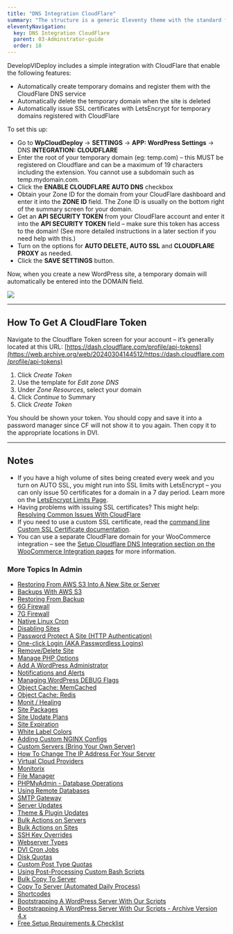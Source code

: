 ```yaml
---
title: "DNS Integration CloudFlare"
summary: "The structure is a generic Eleventy theme with the standard folder and file names."
eleventyNavigation:
  key: DNS Integration CloudFlare
  parent: 03-Adminstrator-guide
  order: 18
---
```

DevelopVIDeploy includes a simple integration with CloudFlare that enable the following features:

*   Automatically create temporary domains and register them with the CloudFlare DNS service
*   Automatically delete the temporary domain when the site is deleted
*   Automatically issue SSL certificates with LetsEncrypt for temporary domains registered with CloudFlare

To set this up:

*   Go to **WpCloudDeploy** → **SETTINGS** → **APP: WordPress Settings** → DNS **INTEGRATION: CLOUDFLARE**
*   Enter the root of your temporary domain (eg: temp.com) – this MUST be registered on Cloudflare and can be a maximum of 19 characters including the extension. You cannot use a subdomain such as temp.mydomain.com.
*   Click the **ENABLE CLOUDFLARE AUTO DNS** checkbox
*   Obtain your Zone ID for the domain from your CloudFlare dashboard and enter it into the **ZONE ID** field. The Zone ID is usually on the bottom right of the summary screen for your domain.
*   Get an **API SECURITY TOKEN** from your CloudFlare account and enter it into the **API SECURITY TOKEN** field – make sure this token has access to the domain! (See more detailed instructions in a later section if you need help with this.)
*   Turn on the options for **AUTO DELETE, AUTO SSL** and **CLOUDFLARE PROXY** as needed.
*   Click the **SAVE SETTINGS** button.

Now, when you create a new WordPress site, a temporary domain will automatically be entered into the DOMAIN field.

[![](https://web.archive.org/web/20240304144512im_/https://wpclouddeploy.com/wp-content/uploads/2021/01/wpcd-v4-069.png)](https://web.archive.org/web/20240304144512/https://wpclouddeploy.com/wp-content/uploads/2021/01/wpcd-v4-069.png)

- - -

## How To Get A CloudFlare Token

Navigate to the Cloudflare Token screen for your account – it’s generally located at this URL: [https://dash.cloudflare.com/profile/api-tokens](https://web.archive.org/web/20240304144512/https://dash.cloudflare.com/profile/api-tokens)

1.  Click _Create Token_
2.  Use the template for _Edit zone DNS_
3.  Under _Zone Resources_, select your domain
4.  Click _Continue_ to Summary
5.  Click _Create Token_

You should be shown your token. You should copy and save it into a password manager since CF will not show it to you again. Then copy it to the appropriate locations in DVI.

- - -

## Notes

*   If you have a high volume of sites being created every week and you turn on AUTO SSL, you might run into SSL limits with LetsEncrypt – you can only issue 50 certificates for a domain in a 7 day period. Learn more on the [LetsEncrypt Limits Page](https://web.archive.org/web/20240304144512/https://letsencrypt.org/docs/rate-limits/#:~:text=If%20you%20have%20a%20lot,5%2C000%20unique%20subdomains%20per%20week.).
*   Having problems with issuing SSL certificates? This might help: [Resolving Common Issues With CloudFlare](https://web.archive.org/web/20240304144512/https://wpclouddeploy.com/documentation/tips-techniques-education/resolving-common-issues-with-cloudflare/)
*   If you need to use a custom SSL certificate, read the [command line Custom SSL Certificate documentation](https://web.archive.org/web/20240304144512/https://wpclouddeploy.com/documentation/tips-techniques-education/custom-ssl-certificates/).
*   You can use a separate CloudFlare domain for your WooCommerce integration – see the [Setup Cloudflare DNS Integration section on the WooCommerce Integration pages](https://web.archive.org/web/20240304144512/https://wpclouddeploy.com/documentation/woocommerce/woocommerce-wpclouddeploy-wordpress-sites/) for more information.

### More Topics In Admin

*   [Restoring From AWS S3 Into A New Site or Server](https://web.archive.org/web/20240304144512/https://wpclouddeploy.com/documentation/tips-techniques-education/restoring-from-s3-into-a-new-site-or-server/)
*   [Backups With AWS S3](https://web.archive.org/web/20240304144512/https://wpclouddeploy.com/documentation/wpcloud-deploy-admin/backups-with-aws-s3/)
*   [Restoring From Backup](https://web.archive.org/web/20240304144512/https://wpclouddeploy.com/documentation/wpcloud-deploy-admin/restoring-from-backup/)
*   [6G Firewall](https://web.archive.org/web/20240304144512/https://wpclouddeploy.com/documentation/wpcloud-deploy-admin/6g-firewall/)
*   [7G Firewall](https://web.archive.org/web/20240304144512/https://wpclouddeploy.com/documentation/wpcloud-deploy-admin/7g-firewall/)
*   [Native Linux Cron](https://web.archive.org/web/20240304144512/https://wpclouddeploy.com/documentation/wpcloud-deploy-admin/native-linux-cron/)
*   [Disabling Sites](https://web.archive.org/web/20240304144512/https://wpclouddeploy.com/documentation/wpcloud-deploy-admin/disabling-sites/)
*   [Password Protect A Site (HTTP Authentication)](https://web.archive.org/web/20240304144512/https://wpclouddeploy.com/documentation/wpcloud-deploy-admin/add-basic-password-protection-to-a-site-http-authentication/)
*   [One-click Login (AKA Passwordless Logins)](https://web.archive.org/web/20240304144512/https://wpclouddeploy.com/documentation/wpcloud-deploy-admin/one-click-login-aka-passwordless-logins/)
*   [Remove/Delete Site](https://web.archive.org/web/20240304144512/https://wpclouddeploy.com/documentation/wpcloud-deploy-admin/remove-delete-site/)
*   [Manage PHP Options](https://web.archive.org/web/20240304144512/https://wpclouddeploy.com/documentation/wpcloud-deploy-admin/manage-php-options/)
*   [Add A WordPress Administrator](https://web.archive.org/web/20240304144512/https://wpclouddeploy.com/documentation/wpcloud-deploy-admin/add-a-wordpress-administrator/)
*   [Notifications and Alerts](https://web.archive.org/web/20240304144512/https://wpclouddeploy.com/documentation/wpcloud-deploy-admin/notifications/)
*   [Managing WordPress DEBUG Flags](https://web.archive.org/web/20240304144512/https://wpclouddeploy.com/documentation/wpcloud-deploy-admin/managing-wordpress-debug-flags/)
*   [Object Cache: MemCached](https://web.archive.org/web/20240304144512/https://wpclouddeploy.com/documentation/wpcloud-deploy-admin/object-cache-memcached/)
*   [Object Cache: Redis](https://web.archive.org/web/20240304144512/https://wpclouddeploy.com/documentation/wpcloud-deploy-admin/object-cache-redis/)
*   [Monit / Healing](https://web.archive.org/web/20240304144512/https://wpclouddeploy.com/documentation/wpcloud-deploy-admin/monit-healing/)
*   [Site Packages](https://web.archive.org/web/20240304144512/https://wpclouddeploy.com/documentation/wpcloud-deploy-admin/site-packages/)
*   [Site Update Plans](https://web.archive.org/web/20240304144512/https://wpclouddeploy.com/documentation/wpcloud-deploy-admin/site-update-plans/)
*   [Site Expiration](https://web.archive.org/web/20240304144512/https://wpclouddeploy.com/documentation/wpcloud-deploy-admin/site-expiration/)
*   [White Label Colors](https://web.archive.org/web/20240304144512/https://wpclouddeploy.com/documentation/wpcloud-deploy-admin/white-label-colors/)
*   [Adding Custom NGINX Configs](https://web.archive.org/web/20240304144512/https://wpclouddeploy.com/documentation/wpcloud-deploy-admin/adding-custom-nginx-configs/)
*   [Custom Servers (Bring Your Own Server)](https://web.archive.org/web/20240304144512/https://wpclouddeploy.com/documentation/wpcloud-deploy-admin/custom-servers-bring-your-own-server/)
*   [How To Change The IP Address For Your Server](https://web.archive.org/web/20240304144512/https://wpclouddeploy.com/documentation/wpcloud-deploy-admin/how-to-change-the-ip-address-for-your-server/)
*   [Virtual Cloud Providers](https://web.archive.org/web/20240304144512/https://wpclouddeploy.com/documentation/wpcloud-deploy-admin/virtual-cloud-providers/)
*   [Monitorix](https://web.archive.org/web/20240304144512/https://wpclouddeploy.com/documentation/wpcloud-deploy-admin/monitorix/)
*   [File Manager](https://web.archive.org/web/20240304144512/https://wpclouddeploy.com/documentation/wpcloud-deploy-admin/file-manager/)
*   [PHPMyAdmin - Database Operations](https://web.archive.org/web/20240304144512/https://wpclouddeploy.com/documentation/wpcloud-deploy-admin/phpmyadmin-database-operations/)
*   [Using Remote Databases](https://web.archive.org/web/20240304144512/https://wpclouddeploy.com/documentation/wpcloud-deploy-admin/using-remote-databases/)
*   [SMTP Gateway](https://web.archive.org/web/20240304144512/https://wpclouddeploy.com/documentation/wpcloud-deploy-admin/smtp-gateway/)
*   [Server Updates](https://web.archive.org/web/20240304144512/https://wpclouddeploy.com/documentation/wpcloud-deploy-admin/server-updates/)
*   [Theme & Plugin Updates](https://web.archive.org/web/20240304144512/https://wpclouddeploy.com/documentation/wpcloud-deploy-admin/theme-plugin-updates/)
*   [Bulk Actions on Servers](https://web.archive.org/web/20240304144512/https://wpclouddeploy.com/documentation/wpcloud-deploy-admin/bulk-actions-on-servers/)
*   [Bulk Actions on Sites](https://web.archive.org/web/20240304144512/https://wpclouddeploy.com/documentation/wpcloud-deploy-admin/bulk-actions-on-sites/)
*   [SSH Key Overrides](https://web.archive.org/web/20240304144512/https://wpclouddeploy.com/documentation/wpcloud-deploy-admin/ssh-key-overrides/)
*   [Webserver Types](https://web.archive.org/web/20240304144512/https://wpclouddeploy.com/documentation/wpcloud-deploy-admin/webserver-types/)
*   [DVI Cron Jobs](https://web.archive.org/web/20240304144512/https://wpclouddeploy.com/documentation/wpcloud-deploy-admin/wpcd-cron-jobs/)
*   [Disk Quotas](https://web.archive.org/web/20240304144512/https://wpclouddeploy.com/documentation/wpcloud-deploy-admin/disk-quotas/)
*   [Custom Post Type Quotas](https://web.archive.org/web/20240304144512/https://wpclouddeploy.com/documentation/wpcloud-deploy-admin/custom-post-type-quotas/)
*   [Using Post-Processing Custom Bash Scripts](https://web.archive.org/web/20240304144512/https://wpclouddeploy.com/documentation/wpcloud-deploy-admin/using-post-processing-custom-bash-scripts/)
*   [Bulk Copy To Server](https://web.archive.org/web/20240304144512/https://wpclouddeploy.com/documentation/wpcloud-deploy-admin/bulk-copy-to-server/)
*   [Copy To Server (Automated Daily Process)](https://web.archive.org/web/20240304144512/https://wpclouddeploy.com/documentation/wpcloud-deploy-admin/copy-to-server-automated-daily-process/)
*   [Shortcodes](https://web.archive.org/web/20240304144512/https://wpclouddeploy.com/documentation/wpcloud-deploy-admin/shortcodes/)
*   [Bootstrapping A WordPress Server With Our Scripts](https://web.archive.org/web/20240304144512/https://wpclouddeploy.com/documentation/wpcloud-deploy-admin/bootstrapping-a-wordpress-server-with-our-scripts/)
*   [Bootstrapping A WordPress Server With Our Scripts - Archive Version 4.x](https://web.archive.org/web/20240304144512/https://wpclouddeploy.com/documentation/wpcloud-deploy-admin/bootstrapping-a-wordpress-server-with-our-scripts-version-4-x/)
*   [Free Setup Requirements & Checklist](https://web.archive.org/web/20240304144512/https://wpclouddeploy.com/documentation/wpcloud-deploy-admin/free-setup-requirements-checklist/)
